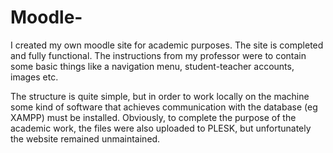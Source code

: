 # Moodle-

I created my own moodle site for academic purposes. The site is completed and fully functional. The instructions from my professor were to contain some basic things like a navigation menu, student-teacher accounts, images etc.

The structure is quite simple, but in order to work locally on the machine some kind of software that achieves communication with the database (eg XAMPP) must be installed. Obviously, to complete the purpose of the academic work, the files were also uploaded to PLESK, but unfortunately the website remained unmaintained.
